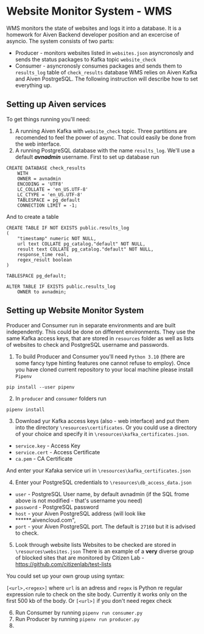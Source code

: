 # Website Monitor System - WMS
WMS monitors the state of websites and logs it into a database. It is a homework for Aiven Backend developer position and an excercise of asyncio. The system consists of two parts:
- Producer - monitors websites listed in `websites.json` asyncronosly and sends the status packages to Kafka topic `website_check`
- Consumer - asyncronosly consumes packages and sends them to `results_log` table of `check_results` database
WMS relies on Aiven Kafka and Aiven PostrgeSQL. The following instruction will describe how to set everything up.

## Setting up Aiven services
To get things running you'll need:
1. A running Aiven Kafka with `website_check` topic. Three partitions are recomended to feel the power of async. That could easily be done from the web interface.
2. A running PostgreSQL database with the name `results_log`. We'll use a default ***avnadmin*** username. 
First to set up database run 
```
CREATE DATABASE check_results
    WITH 
    OWNER = avnadmin
    ENCODING = 'UTF8'
    LC_COLLATE = 'en_US.UTF-8'
    LC_CTYPE = 'en_US.UTF-8'
    TABLESPACE = pg_default
    CONNECTION LIMIT = -1;
```
And to create a table
```
CREATE TABLE IF NOT EXISTS public.results_log
(
    "timestamp" numeric NOT NULL,
    url text COLLATE pg_catalog."default" NOT NULL,
    result text COLLATE pg_catalog."default" NOT NULL,
    response_time real,
    regex_result boolean
)

TABLESPACE pg_default;

ALTER TABLE IF EXISTS public.results_log
    OWNER to avnadmin;
```
## Setting up Website Monitor System

Producer and Consumer run in separate environments and are built independently. This could be done on different environments. They use the same Kafka access keys, that are stored in `resources` folder as well as lists of websites to check and PostgreSQL username and passwords.
1. To build Producer and Consumer you'll need `Python 3.10` (there are some fancy type hinting features one cannot refuse to employ). Once you have cloned current repository to your local machine please install `Pipenv`
```
pip install --user pipenv
```
2. In `producer` and `consumer` folders run 
```
pipenv install
```
3. Download yur Kafka access keys (also - web interface) and put them into the directory `\resources\certificates`. Or you could use a directory of your choice and specify it in `\resources\kafka_certificates.json`.


- `service.key` - Access Key
- `service.cert` - Access Certificate
- `ca.pem` -  CA Certificate

And enter your Kafaka service uri in `\resources\kafka_certificates.json`

4. Enter your PostgreSQL credentials to  `\resources\db_access_data.json`
- `user` - PostgreSQL User name, by default avnadmin (if the SQL frome above is not modified - that's username you need)
- `password` - PostgreSQL password
- `host` - your Aiven PostgreSQL address (will look like ******.aivencloud.com",
- `port` - your Aiven PostgreSQL port. The default is `27160` but it is advised to check.

5. Look through website lists 
Websites to be checked are stored in `\resources\websites.json`
There is an example of a **very** diverse group of blocked sites that are monitored by Citizen Lab -  https://github.com/citizenlab/test-lists


You could set up your own group using syntax:

`[<url>,<regex>]` where `url` is an adress and `regex` is Python re regular expression rule to check on the site body. Currently it works only on the first 500 kb of the body. Or `[<url>]` if you don't need regex check

6. Run Consumer by running `pipenv run consumer.py`
7. Run Producer by running `pipenv run producer.py`
8. 
